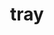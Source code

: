 ---
category: 4-letters
denotation: null
name: tray
reference_link: https://www.etymonline.com/word/tray
root_language: null
root_name: null
title: tray
type: free
word_sums:
- respelling: tray
  sum: 'Tray + '
---
